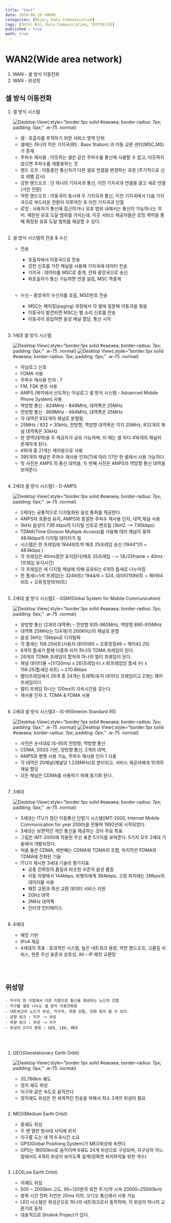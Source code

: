 ```yaml
---
title: "test"
date: 2024-06-29 +0000
categories: [Major, Data Communication]
tags: [데이터 통신, Data Communication, 데이터링크층]
published : true
math: true
---
```


# WAN2(Wide area network)

1. WAN - 셀 방식 이동전화
2. WAN - 위성망


## 셀 방식 이동전화

1. 셀 방식 시스템

    ![Desktop View](/assets/img/major-dc/067.png){:style="border:1px solid #eaeaea; border-radius: 7px; padding: 0px;" .w-75 .normal}
    - 셀 : 호출자를 추적하기 위한 서비스 영역 단위
    - 셀에는 하나의 작은 기지국(BS : Base Station) 과 이동 교환 센터(MSC,MS) 가 존재
    - 주파수 재사용 : 이웃하는 셀은 같은 주파수를 통신에 사용할 수 없고, 이웃하지 않으면 주파수를 재활용하는 것
    - 핸드 오프 : 이동중인 통신자가 다른 셀로 연결을 변경하는 과정 (주기적으로 신호 레벨 감시)
    - 강한 핸드오프 : 단 하나의 기지국과 통신, 이전 기지국과 연결을 끊고 새로 연결 (거친 전환)
    - 약한 핸드오프 : 이동국이 동시에 두 기지국과 통신, 이전 기지국에서 다음 기지국으로 부드러운 전환이 이루어진 후 이전 기지국과 단절
    - 로밍 : 사용자가 통신에 접근하거나 유효 범위 내에서는 통신이 가능하나는 의미. 제한된 유효 도달 범위를 가지는데, 이웃 서비스 제공자들은 로밍 계약을 통해 확장된 유효 도달 범위를 제공할 수 있다.
    <br><br>


2. 셀 방식 시스템의 전송 & 수신

    - 전송
        - 호출자에서 이동국으로 전송
        - 강한 신호를 가진 채널을 사용해 기지국에 데이터 전송
        - 기지국 : 데이터를 MSC로 중계, 전화 중앙국으로 송신
        - 피호출자가 통신 가능하면 연결 설정, MSC 역중계
        <br><br>

    - 수신 
        – 중앙국이 수신자를 호출, MSD번호 전송
        - MSC는 페이징(paging) 과정에서 각 셀에 질문해 이동국을 찾음
        - 이동국이 발견되면 MSC는 벨 소리 신호를 전송
        - 이동국이 응답하면 음성 채널 할당, 통신 시작
        <br><br>


3. 1세대 셀 방식 시스템

    ![Desktop View](/assets/img/major-dc/068.png){:style="border:1px solid #eaeaea; border-radius: 7px; padding: 0px;" .w-75 .normal}
    ![Desktop View](/assets/img/major-dc/069.png){:style="border:1px solid #eaeaea; border-radius: 7px; padding: 0px;" .w-75 .normal}
    - 아날로그 신호 
    - FDMA 사용
    - 주파수 재사용 인자 : 7
    - FM, FSK 변조 사용
    - AMPS (북미에서 선도하는 아날로그 셀 방식 시스템 - Advanced Mobile Phone System) 사용
    - 역방향 통신 : 824MHz - 849MHz, 대역폭은 25MHz
    - 전방향 통신 : 869MHz - 894MHz, 대역폭은 25MHz
    - 각 대역은 832개의 채널로 분할됨
    - 25MHz / 832 = 30kHz, 전방향, 역방향 대역폭은 각각 25MHz, 832개의 채널 대역폭은 30kHz
    - 한 영역(대역)을 두 제공자가 공유 가능하며, 이 때는 셀 마다 416개의 채널이 존재하게 된다.
    - 416개 중 21개는 제어용으로 사용
    - 395개의 채널은 주파수 재사용 인자(7)에 따라 1/7만 한 셀에서 사용 가능하다.
    - 첫 사진은 AMPS 의 통신 대역을, 두 번째 사진은 AMPS의 역방향 통신 대역을 보여준다.
    <br><br>


4. 2세대 셀 방식 시스템1 - D-AMPS

    ![Desktop View](/assets/img/major-dc/070.png){:style="border:1px solid #eaeaea; border-radius: 7px; padding: 0px;" .w-75 .normal}
    - 2세대는 공통적으로 디지털화된 음성 통화를 제공한다.
    - AMPS와 호환성 유지, AMPS와 동일한 주파수 재사용 인자, 대역,채널 사용
    - 3kHz 음성이 7.95 kbps의 디지털 신호로 변조됨 (3kHZ --> 7.95kbps)
    - TDMA(Time Division Multiple Access)를 사용해 여러 채널이 묶여 48.6kbps의 디지털 데이터가 됨
    - 시스템은 한 프레임에 1944비트씩 매초 25프레임 송신 (1944*25 = 48.6kbps )
    - 각 프레임은 40ms동안 유지된다(매초 25프레임 --> 1초/25frame = 40ms : 1프레임 유지시간)
    - 각 프레임은 세 디지털 채널에 의해 공유되는 6개의 틈새로 나누어짐
    - 한 틈새(=1/6 프레임)는 324비트( 1944/6 = 324, 데이터159비트 + 제어64비트 + 오류정정101비트)
    <br><br>


5. 2세대 셀 방식 시스템2 - GSM(Global System for Mobile Communication)

    ![Desktop View](/assets/img/major-dc/071.png){:style="border:1px solid #eaeaea; border-radius: 7px; padding: 0px;" .w-75 .normal}
    - 양방향 통신 (2개의 대역폭) – 전방향 935-960MHz, 역방향 890-915MHz
    - 대역폭 25MHz는 124개(각 200KHz)의 채널로 분할
    - 음성 3kH는 13kbps로 디지털화 
    - 각 틈새는 156.25비트(사용자 데이터65 + 오류정정49 + 제어42.25) 
    - 8개의 틈새가 함께 다중화 되어 하나의 TDMA 프레임이 된다. 
    - 26개의 TDMA 프레임이 합쳐져 하나의 멀티 프레임이 된다.
    - 채널 데이터율 =(1/120ms) x 26(프레임수) x 8(프레임당 틈새 수) x 156.25(틈새당 비트) = 270.8kbps
    - 멀티프레임에서 26개 중 24개는 트래픽(유저 데이터) 프레임이고 2개는 제어 프레임이다. 
    - 멀티 프레임 하나는 120ms의 지속시간을 갖는다.
    - 재사용 인자 3, TDMA & FDMA 사용
    <br><br>


6. 2세대 셀 방식 시스템3 - IS-95(Interim Standard 95)

    ![Desktop View](/assets/img/major-dc/072.png){:style="border:1px solid #eaeaea; border-radius: 7px; padding: 0px;" .w-75 .normal}
    ![Desktop View](/assets/img/major-dc/073.png){:style="border:1px solid #eaeaea; border-radius: 7px; padding: 0px;" .w-75 .normal}
    - 사진은 순서대로 IS-95의 전방향, 역방향 통신
    - CDMA, DSSS 기반, 양방향 통신, 2개의 대역, 
    - AMPS와 병행 사용 가능, 주파수 재사용 인자 1 사용
    - 각 대역은 20채널(채널당 1.228MHz)로 분리되고, 서비스 제공자에게 10개의 채널 할당
    - 모든 채널은 CDMA를 사용하기 위해 동기화 된다.
    <br><br>


7. 3세대

    ![Desktop View](/assets/img/major-dc/074.png){:style="border:1px solid #eaeaea; border-radius: 7px; padding: 0px;" .w-75 .normal}
    - 3세대는 ITU가 첨단 이동통신 단말기 시스템(IMT-2000, Internet Mobile Communication for year 2000)을 만들며 1992년에 시작되었다.
    - 3세대는 보편적인 개인 통신을 제공하는 것이 주요 목표
    - 그림은 IMT-2000에 적용된 무선 표준 5가지를 보여준다. 5가지 모두 2세대 기술에서 개발되었다.
    - 처음 둘은 CDMA, 세번째는 CDMA와 TDMA의 조합, 마지막은 FDMA와 TDMA에 진화된 기술
    - ITU가 제시한 3세대 기술의 평가지표 
        - 공중 전화망의 품질과 비슷한 수준의 음성 품질
        - 이동 차량에서 144kbps, 보행자에게 384kbps, 고정 위치에는 2Mbps의 데이터율 사용
        - 패킷 교환과 회선 교환 데이터 서비스 지원
        - 2GHz 대역
        - 2MHz 대역폭
        - 인터넷 인터페이스
        <br><br>


8. 4세대 
    - 패킷 기반
    - IPv4 제공
    - 4세대의 목표 : 효과적인 시스템, 높은 네트워크 용량, 약한 핸드오프, 고품질 서비스, 현존 무선 표준과 상호성, All – IP 패킷 교환망

<br><br>

## 위성망
    - 지구의 한 지점에서 다른 지점으로 통신을 제공하는 노드의 조합
    - 지구를 셀로 나누는 셀 방식 이동전화망
    - 네트워크의 노드가 위성, 지구국, 최종 단말, 전화 등이 될 수 있다.
    - 상향 링크 : 지구 -> 위성
    - 하향 링크 : 위성 -> 지구
    - 위성의 3가지 종류 : GEO, LEO, MEO

<br><br>

1. GEO(Geostationary Earth Orbit)

    ![Desktop View](/assets/img/major-dc/075.png){:style="border:1px solid #eaeaea; border-radius: 7px; padding: 0px;" .w-75 .normal}
    - 35,786km 궤도
    - 정지 궤도 위성 
    - 지구와 같은 속도로 움직인다
    - 정지궤도 위성은 전 세계적인 전송을 위해서 최소 3개의 위성이 필요
    <br><br>

2. MEO(Medium Earth Orbit)
    - 중궤도 위성
    - 두 밴 엘런 방사대 사이에 위치
    - 지구를 도는 데 약 6-8시간 소요
    - GPS(Global Positiong System)가 MEO위성에 속한다.
    - GPS는 18000km로 움직이며 6궤도 24개 위성으로 구성되며, 지구상의 어느 점에서도 4개의 위성이 보이도록 설계(정확한 위치파악을 위한 개수)
    <br><br>


3. LEO(Low Earth Orbit)
    - 저궤도 위성
    - 500 ~ 2000km 고도, 90~120분의 회전 주기(약 시속 20000~25000km)
    - 왕복 시간 전파 지연은 20ms 이하, 오디오 통신에서 사용 가능
    - LEO 시스템은 위성군으로 하나의 네트워크로서 동작하며, 각 위성이 하나의 교환기로 동작
    - 대표적으로 Stralink Project가 있다.
    <br><br>